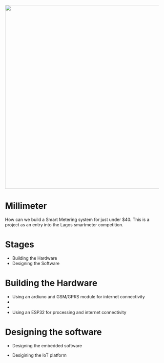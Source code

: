 
<img src="https://user-images.githubusercontent.com/44223263/130352812-ece3ffd4-809a-41cb-a6ee-8c2e8ebe4fc0.jpeg" width="600" height="600">

# Millimeter

How can we build a Smart Metering system for just under $40. This is a project as an entry into the Lagos smartmeter competition.

# Stages

- Building the Hardware
- Designing the Software

# Building the Hardware

- Using an ardiuno and GSM/GPRS module for internet connectivity
 - 
 - 
- Using an ESP32 for processing and internet connectivity 


# Designing the software
  
- Designing the embedded software


- Desigining the IoT platform  
